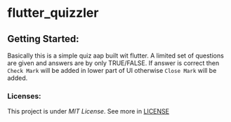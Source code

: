# flutter_quizzler

## Getting Started:
Basically this is a simple quiz aap built wit flutter. A limited set of questions are given and answers are by only TRUE/FALSE. If answer is correct then `Check Mark` will be added in lower part of UI otherwise `Close Mark` will be added.

### Licenses:
This project is under _MIT License_. See more in [LICENSE](https://github.com/codeslash21/flutter_quizzler/blob/master/LICENSE)
